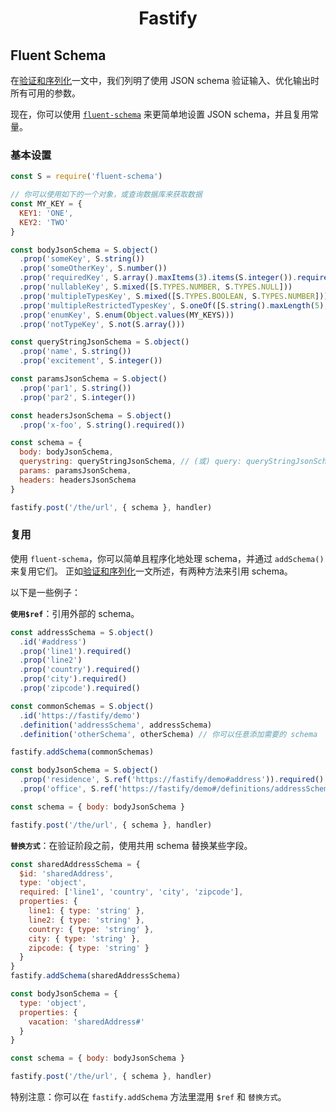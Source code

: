 <h1 align="center">Fastify</h1>

## Fluent Schema

在[验证和序列化](Validation-and-Serialization.md)一文中，我们列明了使用 JSON schema 验证输入、优化输出时所有可用的参数。

现在，你可以使用 [`fluent-schema`](https://github.com/fastify/fluent-schema) 来更简单地设置 JSON schema，并且复用常量。

### 基本设置

```js
const S = require('fluent-schema')

// 你可以使用如下的一个对象，或查询数据库来获取数据
const MY_KEY = {
  KEY1: 'ONE',
  KEY2: 'TWO'
}

const bodyJsonSchema = S.object()
  .prop('someKey', S.string())
  .prop('someOtherKey', S.number())
  .prop('requiredKey', S.array().maxItems(3).items(S.integer()).required())
  .prop('nullableKey', S.mixed([S.TYPES.NUMBER, S.TYPES.NULL]))
  .prop('multipleTypesKey', S.mixed([S.TYPES.BOOLEAN, S.TYPES.NUMBER]))
  .prop('multipleRestrictedTypesKey', S.oneOf([S.string().maxLength(5), S.number().minimum(10)]))
  .prop('enumKey', S.enum(Object.values(MY_KEYS)))
  .prop('notTypeKey', S.not(S.array()))

const queryStringJsonSchema = S.object()
  .prop('name', S.string())
  .prop('excitement', S.integer())

const paramsJsonSchema = S.object()
  .prop('par1', S.string())
  .prop('par2', S.integer())

const headersJsonSchema = S.object()
  .prop('x-foo', S.string().required())

const schema = {
  body: bodyJsonSchema,
  querystring: queryStringJsonSchema, // (或) query: queryStringJsonSchema
  params: paramsJsonSchema,
  headers: headersJsonSchema
}

fastify.post('/the/url', { schema }, handler)
```

### 复用

使用 `fluent-schema`，你可以简单且程序化地处理 schema，并通过 `addSchema()` 来复用它们。
正如[验证和序列化](Validation-and-Serialization.md#adding-a-shared-schema)一文所述，有两种方法来引用 schema。

以下是一些例子：

**`使用$ref`**：引用外部的 schema。

```js
const addressSchema = S.object()
  .id('#address')
  .prop('line1').required()
  .prop('line2')
  .prop('country').required()
  .prop('city').required()
  .prop('zipcode').required()

const commonSchemas = S.object()
  .id('https://fastify/demo')
  .definition('addressSchema', addressSchema)
  .definition('otherSchema', otherSchema) // 你可以任意添加需要的 schema

fastify.addSchema(commonSchemas)

const bodyJsonSchema = S.object()
  .prop('residence', S.ref('https://fastify/demo#address')).required()
  .prop('office', S.ref('https://fastify/demo#/definitions/addressSchema')).required()

const schema = { body: bodyJsonSchema }

fastify.post('/the/url', { schema }, handler)
```


**`替换方式`**：在验证阶段之前，使用共用 schema 替换某些字段。

```js
const sharedAddressSchema = {
  $id: 'sharedAddress',
  type: 'object',
  required: ['line1', 'country', 'city', 'zipcode'],
  properties: {
    line1: { type: 'string' },
    line2: { type: 'string' },
    country: { type: 'string' },
    city: { type: 'string' },
    zipcode: { type: 'string' }
  }
}
fastify.addSchema(sharedAddressSchema)

const bodyJsonSchema = {
  type: 'object',
  properties: {
    vacation: 'sharedAddress#'
  }
}

const schema = { body: bodyJsonSchema }

fastify.post('/the/url', { schema }, handler)
```

特别注意：你可以在 `fastify.addSchema` 方法里混用 `$ref` 和 `替换方式`。